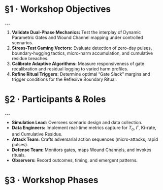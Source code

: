 # §1 · Workshop Objectives  
₋₋₋  
1. **Validate Dual-Phase Mechanics:** Test the interplay of Dynamic Parametric Gates and Wound Channel mapping under controlled scenarios.  
2. **Stress-Test Gaming Vectors:** Evaluate detection of zero-day pulses, boundary-hugging tactics, micro-harm accumulation, and cumulative residue breaches.  
3. **Calibrate Adaptive Algorithms:** Measure responsiveness of gate recalibration and residual logging to varied harm profiles.  
4. **Refine Ritual Triggers:** Determine optimal “Gate Slack” margins and trigger conditions for the Reflexive Boundary Ritual.

# §2 · Participants & Roles  
₋₋₋  
- **Simulation Lead:** Oversees scenario design and data collection.  
- **Data Engineers:** Implement real-time metrics capture for $T_a$, $\Gamma$, Ki-rate, and Cumulative Residue.  
- **Attack Team:** Crafts adversarial action sequences (micro-attacks, rapid pulses).  
- **Defense Team:** Monitors gates, maps Wound Channels, and invokes rituals.  
- **Observers:** Record outcomes, timing, and emergent patterns.

# §3 · Workshop Phases